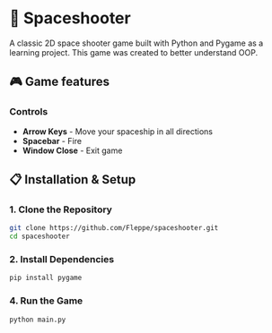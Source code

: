 # 🚀 Spaceshooter

A classic 2D space shooter game built with Python and Pygame as a learning project. This game was created to better understand OOP.

## 🎮 Game features

### Controls
- **Arrow Keys** - Move your spaceship in all directions
- **Spacebar** - Fire 
- **Window Close** - Exit game

## 📋 Installation & Setup

### 1. Clone the Repository
```bash
git clone https://github.com/Fleppe/spaceshooter.git
cd spaceshooter
```

### 2. Install Dependencies
```bash
pip install pygame
```

### 4. Run the Game
```bash
python main.py
```
